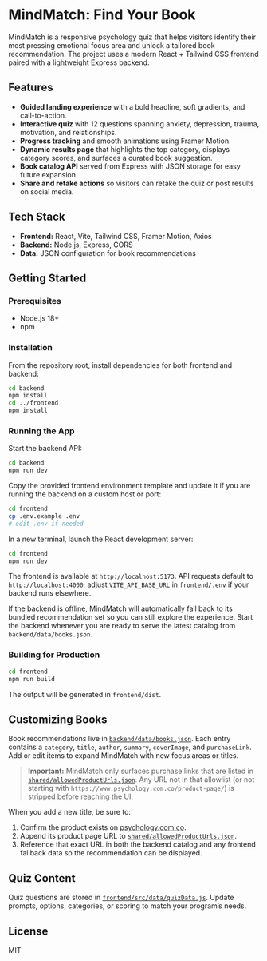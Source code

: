 # MindMatch: Find Your Book

MindMatch is a responsive psychology quiz that helps visitors identify their most pressing emotional focus area and unlock a tailored book recommendation. The project uses a modern React + Tailwind CSS frontend paired with a lightweight Express backend.

## Features

- **Guided landing experience** with a bold headline, soft gradients, and call-to-action.
- **Interactive quiz** with 12 questions spanning anxiety, depression, trauma, motivation, and relationships.
- **Progress tracking** and smooth animations using Framer Motion.
- **Dynamic results page** that highlights the top category, displays category scores, and surfaces a curated book suggestion.
- **Book catalog API** served from Express with JSON storage for easy future expansion.
- **Share and retake actions** so visitors can retake the quiz or post results on social media.

## Tech Stack

- **Frontend:** React, Vite, Tailwind CSS, Framer Motion, Axios
- **Backend:** Node.js, Express, CORS
- **Data:** JSON configuration for book recommendations

## Getting Started

### Prerequisites

- Node.js 18+
- npm

### Installation

From the repository root, install dependencies for both frontend and backend:

```bash
cd backend
npm install
cd ../frontend
npm install
```

### Running the App

Start the backend API:

```bash
cd backend
npm run dev
```

Copy the provided frontend environment template and update it if you are running the backend on a custom host or port:

```bash
cd frontend
cp .env.example .env
# edit .env if needed
```

In a new terminal, launch the React development server:

```bash
cd frontend
npm run dev
```

The frontend is available at `http://localhost:5173`. API requests default to `http://localhost:4000`; adjust `VITE_API_BASE_URL` in `frontend/.env` if your backend runs elsewhere.

If the backend is offline, MindMatch will automatically fall back to its bundled recommendation set so you can still explore the experience. Start the backend whenever you are ready to serve the latest catalog from `backend/data/books.json`.

### Building for Production

```bash
cd frontend
npm run build
```

The output will be generated in `frontend/dist`.

## Customizing Books

Book recommendations live in [`backend/data/books.json`](backend/data/books.json). Each entry contains a `category`, `title`, `author`, `summary`, `coverImage`, and `purchaseLink`. Add or edit items to expand MindMatch with new focus areas or titles.

> **Important:** MindMatch only surfaces purchase links that are listed in [`shared/allowedProductUrls.json`](shared/allowedProductUrls.json). Any URL not in that allowlist (or not starting with `https://www.psychology.com.co/product-page/`) is stripped before reaching the UI.

When you add a new title, be sure to:

1. Confirm the product exists on [psychology.com.co](https://www.psychology.com.co/).
2. Append its product page URL to [`shared/allowedProductUrls.json`](shared/allowedProductUrls.json).
3. Reference that exact URL in both the backend catalog and any frontend fallback data so the recommendation can be displayed.

## Quiz Content

Quiz questions are stored in [`frontend/src/data/quizData.js`](frontend/src/data/quizData.js). Update prompts, options, categories, or scoring to match your program’s needs.

## License

MIT
